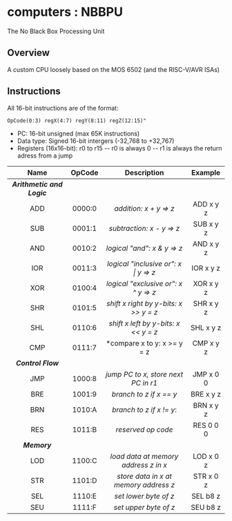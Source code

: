 # computers : NBBPU

The No Black Box Processing Unit

## Overview

A custom CPU loosely based on the MOS 6502 (and the RISC-V/AVR ISAs)

## Instructions

All 16-bit instructions are of the format:

```
OpCode(0:3) regX(4:7) regY(8:11) regZ(12:15)"
```

- PC: 16-bit unsigned (max 65K instructions)
- Data type: Signed 16-bit intergers (-32,768 to +32,767)
- Registers (16x16-bit): r0 to r15
 -- r0 is always 0
 -- r1 is always the return adress from a jump

Name|OpCode|Description                          |Example  |
:--:|:----:|:-----------------------------------:|:-------:|
|***Arithmetic and Logic***                                |
ADD |0000:0|*addition: x + y => z*               |ADD x y z|
SUB |0001:1|*subtraction: x - y => z*            |SUB x y z|
AND |0010:2|*logical "and": x & y => z*          |AND x y z|
IOR |0011:3|*logical "inclusive or": x \| y => z*|IOR x y z|
XOR |0100:4|*logical "exclusive or": x ^ y => z* |XOR x y z|
SHR |0101:5|*shift x right by y-bits: x >> y = z*|SHR x y z|
SHL |0110:6|*shift x left by y-bits: x << y = z* |SHL x y z|
CMP |0111:7|*compare x to y: x >= y = z          |CMP x y z|
|***Control Flow***                                        |
JMP |1000:8|*jump PC to x, store next PC in r1*  |JMP x 0 0|
BRE |1001:9|*branch to z if x == y*              |BRE x y z| 
BRN |1010:A|*branch to z if x != y*:             |BRN x y z|
RES |1011:B|*reserved op code*                   |RES 0 0 0|
***Memory***                                               |
LOD |1100:C|*load data at memory address z in x* |LOD x 0 z|
STR |1101:D|*store data in x at memory address z*|STR x 0 z|
SEL |1110:E|*set lower byte of z*                |SEL b8 z |
SEU |1111:F|*set upper byte of z*                |SEU b8 z |
